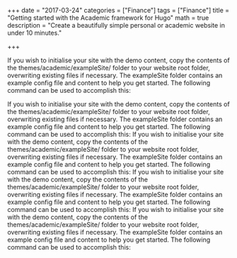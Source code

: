 
+++
date = "2017-03-24"
categories = ["Finance"]
tags = ["Finance"]
title = "Getting started with the Academic framework for Hugo"
math = true
description = "Create a beautifully simple personal or academic website in under 10 minutes."

+++


If you wish to initialise your site with the demo content, copy the contents of the themes/academic/exampleSite/ folder to your website root folder, overwriting existing files if necessary. The exampleSite folder contains an example config file and content to help you get started. The following command can be used to accomplish this:


If you wish to initialise your site with the demo content, copy the contents of the themes/academic/exampleSite/ folder to your website root folder, overwriting existing files if necessary. The exampleSite folder contains an example config file and content to help you get started. The following command can be used to accomplish this:
If you wish to initialise your site with the demo content, copy the contents of the themes/academic/exampleSite/ folder to your website root folder, overwriting existing files if necessary. The exampleSite folder contains an example config file and content to help you get started. The following command can be used to accomplish this:
If you wish to initialise your site with the demo content, copy the contents of the themes/academic/exampleSite/ folder to your website root folder, overwriting existing files if necessary. The exampleSite folder contains an example config file and content to help you get started. The following command can be used to accomplish this:
If you wish to initialise your site with the demo content, copy the contents of the themes/academic/exampleSite/ folder to your website root folder, overwriting existing files if necessary. The exampleSite folder contains an example config file and content to help you get started. The following command can be used to accomplish this:
